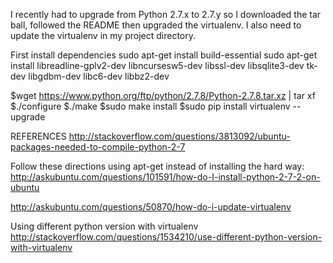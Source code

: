 I recently had to upgrade from Python 2.7.x to 2.7.y so I downloaded the tar ball, followed the README then upgraded the virtualenv.
I also need to update the virtualenv in my project directory.

First install dependencies
sudo apt-get install build-essential
sudo apt-get install libreadline-gplv2-dev libncursesw5-dev libssl-dev libsqlite3-dev tk-dev libgdbm-dev libc6-dev libbz2-dev

$wget https://www.python.org/ftp/python/2.7.8/Python-2.7.8.tar.xz | tar xf
$./configure
$./make
$sudo make install
$sudo pip install virtualenv --upgrade


REFERENCES
http://stackoverflow.com/questions/3813092/ubuntu-packages-needed-to-compile-python-2-7

Follow these directions using apt-get instead of installing the hard way:
http://askubuntu.com/questions/101591/how-do-I-install-python-2-7-2-on-ubuntu

http://askubuntu.com/questions/50870/how-do-i-update-virtualenv

Using different python version with virtualenv
http://stackoverflow.com/questions/1534210/use-different-python-version-with-virtualenv


